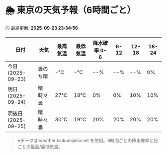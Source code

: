 # 🌦️ 東京の天気予報（6時間ごと）

🕒 最終更新: **2025-09-23 23:34:56**

| 日付 | 天気 | 最高気温 | 最低気温 | 降水確率 0-6 | 6-12 | 12-18 | 18-24 |
|------|------|----------|----------|------------|------|------|------|
| 今日 (2025-09-23) | 曇のち晴 | -℃ | -℃ | --% | --% | --% | 0% |
| 明日 (2025-09-24) | 晴時々曇 | 27℃ | 18℃ | 0% | 0% | 10% | 10% |
| 明後日 (2025-09-25) | 晴時々曇 | 30℃ | 19℃ | 20% | 20% | 20% | 20% |

> ※データは weather.tsukumijima.net を使用。6時間ごとの降水確率と日ごとの最高/最低気温。